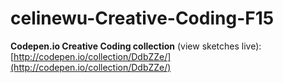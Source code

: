 # celinewu-Creative-Coding-F15

**Codepen.io Creative Coding collection** (view sketches live):  
[http://codepen.io/collection/DdbZZe/](http://codepen.io/collection/DdbZZe/)
